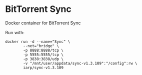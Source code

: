 # BitTorrent Sync

Docker container for BitTorrent Sync

Run with:

```
docker run -d --name="Sync" \
        --net="bridge" \
        -p 8888:8888/tcp \
        -p 5555:5555/tcp \
        -p 3838:3838/udp \
        -v "/mnt/user/appdata/sync-v1.3.109":"/config":rw \
        iarp/sync-v1.3.109
```

